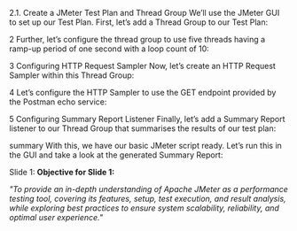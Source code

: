 2.1. Create a JMeter Test Plan and Thread Group
We’ll use the JMeter GUI to set up our Test Plan. First, let’s add a Thread Group to our Test Plan:

2
Further, let’s configure the thread group to use five threads having a ramp-up period of one second with a loop count of 10:

3
Configuring HTTP Request Sampler
Now, let’s create an HTTP Request Sampler within this Thread Group:

4
Let’s configure the HTTP Sampler to use the GET endpoint provided by the Postman echo service:

5
Configuring Summary Report Listener
Finally, let’s add a Summary Report listener to our Thread Group that summarises the results of our test plan:

summary
With this, we have our basic JMeter script ready. Let’s run this in the GUI and take a look at the generated Summary Report:


Slide 1:
**Objective for Slide 1:**

_"To provide an in-depth understanding of Apache JMeter as a performance testing tool, covering its features, setup, test execution, and result analysis, while exploring best practices to ensure system scalability, reliability, and optimal user experience."_
